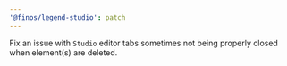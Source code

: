 ```yaml
---
'@finos/legend-studio': patch
---
```


Fix an issue with `Studio` editor tabs sometimes not being properly closed when element(s) are deleted.
